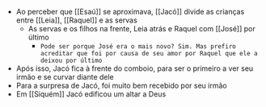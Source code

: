 - Ao perceber que [[Esaú]] se aproximava, [[Jacó]] divide as crianças entre [[Leia]], [[Raquel]] e as servas
	- As servas e os filhos na frente, Leia atrás e Raquel com [[José]] por último
		- `Pode ser porque José era o mais novo? Sim. Mas prefiro acreditar que foi por causa de seu amor por Raquel que ele a deixou por último`
- Após isso, Jacó fica à frente do comboio, para ser o primeiro a ver seu irmão e se curvar diante dele
- Para a surpresa de Jacó, foi muito bem recebido por seu irmão
- Em [[Siquém]] Jacó edificou um altar a Deus
